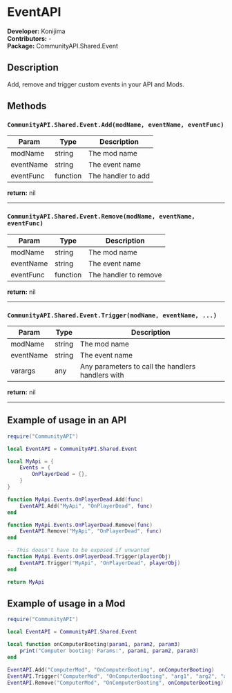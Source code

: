 # EventAPI
**Developer:** Konijima  
**Contributors:**  -  
**Package:** CommunityAPI.Shared.Event  

## Description
Add, remove and trigger custom events in your API and Mods.

## Methods

### `CommunityAPI.Shared.Event.Add(modName, eventName, eventFunc)`
| Param     | Type     | Description         |
|-----------|----------|---------------------|
| modName   | string   | The mod name        |
| eventName | string   | The event name      |
| eventFunc | function | The handler to add  |
**return:** nil

---

### `CommunityAPI.Shared.Event.Remove(modName, eventName, eventFunc)`
| Param     | Type     | Description           |
|-----------|----------|-----------------------|
| modName   | string   | The mod name          |
| eventName | string   | The event name        |
| eventFunc | function | The handler to remove |
**return:** nil

---

### `CommunityAPI.Shared.Event.Trigger(modName, eventName, ...)`
| Param     | Type   | Description                                       |
|-----------|--------|---------------------------------------------------|
| modName   | string | The mod name                                      |
| eventName | string | The event name                                    |
| varargs   | any    | Any parameters to call the handlers handlers with |
**return:** nil

---

## Example of usage in an API
```lua
require("CommunityAPI")

local EventAPI = CommunityAPI.Shared.Event

local MyApi = {
    Events = {
        OnPlayerDead = {},
    }
}

function MyApi.Events.OnPlayerDead.Add(func)
    EventAPI.Add("MyApi", "OnPlayerDead", func)
end

function MyApi.Events.OnPlayerDead.Remove(func)
    EventAPI.Remove("MyApi", "OnPlayerDead", func)
end

-- This doesn't have to be exposed if unwanted
function MyApi.Events.OnPlayerDead.Trigger(playerObj)
    EventAPI.Trigger("MyApi", "OnPlayerDead", playerObj)
end

return MyApi
```

## Example of usage in a Mod
```lua
require("CommunityAPI")

local EventAPI = CommunityAPI.Shared.Event

local function onComputerBooting(param1, param2, param3)
    print("Computer booting! Params:", param1, param2, param3)
end

EventAPI.Add("ComputerMod", "OnComputerBooting", onComputerBooting)
EventAPI.Trigger("ComputerMod", "OnComputerBooting", "arg1", "arg2", "arg3")
EventAPI.Remove("ComputerMod", "OnComputerBooting", onComputerBooting)
```